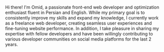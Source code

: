 Hi there! I'm Omid, a passionate front-end web developer and optimization enthusiast fluent in Persian and English. While my primary goal is to consistently improve my skills and expand my knowledge, I currently work as a freelance web developer, creating seamless user experiences and fine-tuning website performance. In addition, I take pleasure in sharing my expertise with fellow developers and have been willingly contributing to various developer communities on social media platforms for the last 2 years.
